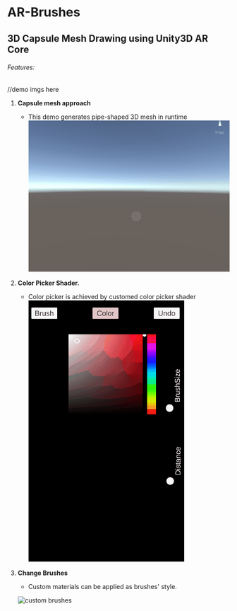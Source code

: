 # AR-Brushes
## 3D Capsule Mesh Drawing using Unity3D AR Core
###### Features:
//demo imgs here
1. **Capsule mesh approach**
    - This demo generates pipe-shaped 3D mesh in runtime <br />
    ![mesh generate gif](demoImgs/mesh_gen.gif)
2. **Color Picker Shader.**
    - Color picker is achieved by customed color picker shader <br />
    ![color picker gif](demoImgs/colorpick_demo.gif)
3. **Change Brushes**
    - Custom materials can be applied as brushes' style. <br />
    
    ![custom brushes]()


